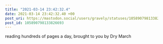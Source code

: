 ```yaml
---
title: "2021-03-14 23:42:32.4"
date: 2021-03-14 23:42:32.40 +00
post_uri: https://mastodon.social/users/gravely/statuses/105890798133826693
post_id: 105890798133826693
---
```

reading hundreds of pages a day, brought to you by Dry March


